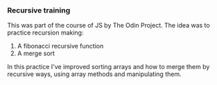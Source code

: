### Recursive training

This was part of the course of JS by The Odin Project.
The idea was to practice recursion making:

1. A fibonacci recursive function
2. A merge sort 

In this practice I've improved sorting arrays and how to merge them by recursive ways, using array methods and manipulating them.


